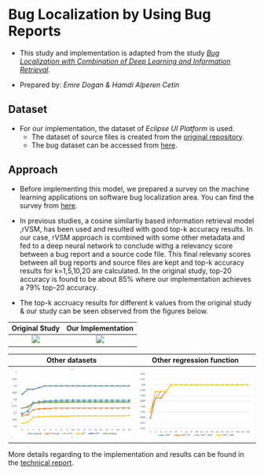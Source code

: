 # Bug Localization by Using Bug Reports

- This study and implementation is adapted from the study [*Bug Localization with Combination of Deep Learning and Information Retrieval*](https://ieeexplore.ieee.org/document/7961519).

- Prepared by: *Emre Dogan & Hamdi Alperen Cetin*

## Dataset

- For our implementation, the dataset of *Eclipse UI Platform* is used.
	- The dataset of source files is created from the [original repository](https://github.com/eclipse/eclipse.platform.ui).
	- The bug dataset can be accessed from [here](https://github.com/logpai/bugrepo/tree/master/EclipsePlatform).


## Approach
- Before implementing this model, we prepared a survey on the machine learning applications on software bug localization area. You can find the survey from [here](./doc/survey.pdf).

- In previous studies, a cosine similartiy based information retrieval model ,rVSM, has been used and resulted with good top-k accuracy results. In our case, rVSM approach is combined with some other metadata and fed to a deep neural network to conclude withg a relevancy score between a bug report and a source code file. This final relevany scores between all bug reports and source files are kept and top-k accuracy results for k=1,5,10,20 are calculated. In the original study, top-20 accuracy is found to be about 85% where our implementation achieves a 79% top-20 accuracy.

- The top-k accruacy results for different k values from the original study & our study can be seen observed from the figures below.

Original Study                  |  Our Implementation
:------------------------------:|:------------------------------:
![](./fig/origResults.png)  |  ![](./fig/ourResults.png)

Other datasets              |  Other regression function
:------------------------------:|:------------------------------:
![](./fig/dataset.png)  |  ![](./fig/rf.png)

More details regarding to the implementation and results can be found in the [technical report](./doc/final_report.pdf).
